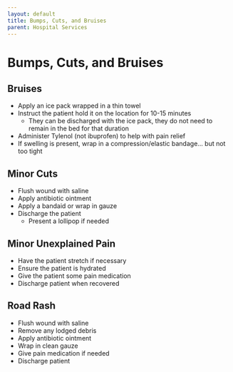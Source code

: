 ```yaml
---
layout: default
title: Bumps, Cuts, and Bruises
parent: Hospital Services
---
```

# Bumps, Cuts, and Bruises

## Bruises
- Apply an ice pack wrapped in a thin towel
- Instruct the patient hold it on the location for 10-15 minutes
  - They can be discharged with the ice pack, they do not need to remain in the bed for that duration
- Administer Tylenol (not ibuprofen) to help with pain relief
- If swelling is present, wrap in a compression/elastic bandage... but not too tight

## Minor Cuts
- Flush wound with saline
- Apply antibiotic ointment
- Apply a bandaid or wrap in gauze
- Discharge the patient
  - Present a lollipop if needed

## Minor Unexplained Pain
- Have the patient stretch if necessary
- Ensure the patient is hydrated
- Give the patient some pain medication
- Discharge patient when recovered

## Road Rash
- Flush wound with saline
- Remove any lodged debris
- Apply antibiotic ointment
- Wrap in clean gauze
- Give pain medication if needed
- Discharge patient